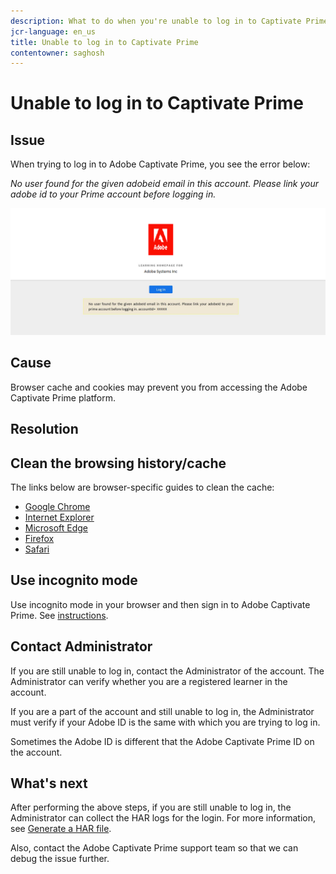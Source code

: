 ```yaml
---
description: What to do when you're unable to log in to Captivate Prime.
jcr-language: en_us
title: Unable to log in to Captivate Prime
contentowner: saghosh
---
```



# Unable to log in to Captivate Prime

## Issue

When trying to log in to Adobe Captivate Prime, you see the error below:

*No user found for the given adobeid email in this account. Please link your adobe id to your Prime account before logging in.*

![](assets/prime-error-message.png)

## Cause

Browser cache and cookies may prevent you from accessing the Adobe Captivate Prime platform.

## Resolution

## Clean the browsing history/cache

The links below are browser-specific guides to clean the cache:

* [Google Chrome](https://support.google.com/accounts/answer/32050?co=GENIE.Platform%3DDesktop&hl=en)
* [Internet Explorer](https://kb.wisc.edu/page.php?id=1514)
* [Microsoft Edge](https://www.bitdefender.com/support/how-to-clear-the-cache-and-cookies%C2%A0in-microsoft-edge-1914.html)
* [Firefox](https://kb.iu.edu/d/ahic)
* [Safari](https://oit.colorado.edu/tutorial/clear-web-browser-cache-safari-6)

## Use incognito mode

Use incognito mode in your browser and then sign in to Adobe Captivate Prime. See [instructions](https://support.google.com/chrome/answer/95464?co=GENIE.Platform%3DDesktop&hl=en&oco=0).

## Contact Administrator

If you are still unable to log in, contact the Administrator of the account. The Administrator can verify whether you are a registered learner in the account.

If you are a part of the account and still unable to log in, the Administrator must verify if your Adobe ID is the same with which you are trying to log in. 

Sometimes the Adobe ID is different that the Adobe Captivate Prime ID on the account.

## What's next

After performing the above steps, if you are still unable to log in, the Administrator can collect the HAR logs for the login. For more information, see [Generate a HAR file](https://helpx.adobe.com/captivate-prime/kb/generate-HAR-file.html).

Also, contact the Adobe Captivate Prime support team so that we can debug the issue further.

